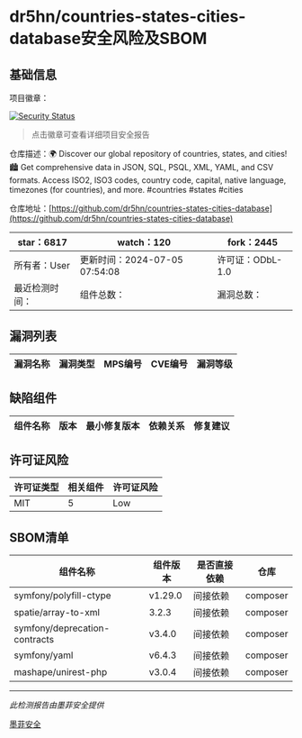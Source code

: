 # dr5hn/countries-states-cities-database安全风险及SBOM

## 基础信息

项目徽章：

[![Security Status](https://www.murphysec.com/platform3/v31/badge/1809300518707515392.svg)](https://www.murphysec.com/console/report/1694055159482376192/1809300518707515392)

> 点击徽章可查看详细项目安全报告

仓库描述：🌍 Discover our global repository of countries, states, and cities!  🏙️ Get comprehensive data in JSON, SQL, PSQL, XML, YAML, and CSV formats. Access ISO2, ISO3 codes, country code, capital, native language, timezones (for countries), and more. #countries #states #cities

仓库地址：[https://github.com/dr5hn/countries-states-cities-database](https://github.com/dr5hn/countries-states-cities-database)

| star：6817 | watch：120 | fork：2445 |
| ----------- | -------------- | ------------ |
| 所有者：User | 更新时间：2024-07-05 07:54:08 | 许可证：ODbL-1.0 |
| 最近检测时间： | 组件总数： | 漏洞总数： |




## 漏洞列表

| 漏洞名称 | 漏洞类型 | MPS编号 | CVE编号 | 漏洞等级 |
| ------- | ------ | ------- | ------ | ----- |





## 缺陷组件

| 组件名称 | 版本 | 最小修复版本 | 依赖关系 | 修复建议 |
| -------- | ---- | ------------ | -------- | -------- |





## 许可证风险

| 许可证类型 | 相关组件 | 许可证风险 |
| ---------- | -------- | ---------- |
|MIT|5|Low|




## SBOM清单

| 组件名称 | 组件版本 | 是否直接依赖 | 仓库 |
| -------- | -------- | ------------ | ---- |
|symfony/polyfill-ctype|v1.29.0|间接依赖|composer|
|spatie/array-to-xml|3.2.3|间接依赖|composer|
|symfony/deprecation-contracts|v3.4.0|间接依赖|composer|
|symfony/yaml|v6.4.3|间接依赖|composer|
|mashape/unirest-php|v3.0.4|间接依赖|composer|


------

*此检测报告由墨菲安全提供*

[墨菲安全](www.murphysec.com)